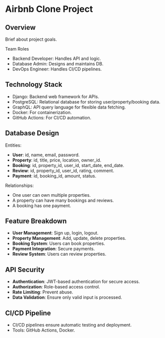 # Airbnb Clone Project

## Overview
Brief about project goals.

Team Roles
- Backend Developer: Handles API and logic.
- Database Admin: Designs and maintains DB.
- DevOps Engineer: Handles CI/CD pipelines.

## Technology Stack
- Django: Backend web framework for APIs.
- PostgreSQL: Relational database for storing user/property/booking data.
- GraphQL: API query language for flexible data fetching.
- Docker: For containerization.
- GitHub Actions: For CI/CD automation.

## Database Design
Entities:
- **User**: id, name, email, password.
- **Property**: id, title, price, location, owner_id.
- **Booking**: id, property_id, user_id, start_date, end_date.
- **Review**: id, property_id, user_id, rating, comment.
- **Payment**: id, booking_id, amount, status.

Relationships:
- One user can own multiple properties.
- A property can have many bookings and reviews.
- A booking has one payment.

## Feature Breakdown
- **User Management**: Sign up, login, logout.
- **Property Management**: Add, update, delete properties.
- **Booking System**: Users can book properties.
- **Payment Integration**: Secure payments.
- **Review System**: Users can review properties.

## API Security
- **Authentication**: JWT-based authentication for secure access.
- **Authorization**: Role-based access control.
- **Rate Limiting**: Prevent abuse.
- **Data Validation**: Ensure only valid input is processed.

## CI/CD Pipeline
- CI/CD pipelines ensure automatic testing and deployment.
- Tools: GitHub Actions, Docker.

